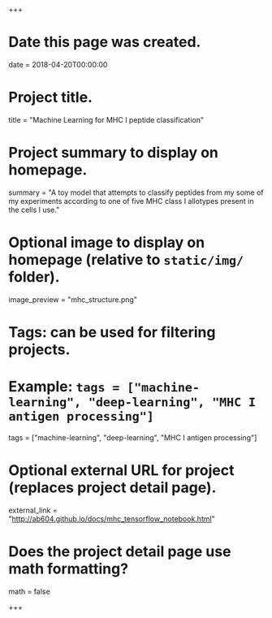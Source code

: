 +++
# Date this page was created.
date = 2018-04-20T00:00:00

# Project title.
title = "Machine Learning for MHC I peptide classification"

# Project summary to display on homepage.
summary = "A toy model that attempts to classify peptides from my some of my experiments according to one of five MHC class I allotypes present in the cells I use."

# Optional image to display on homepage (relative to `static/img/` folder).
image_preview = "mhc_structure.png"

# Tags: can be used for filtering projects.
# Example: `tags = ["machine-learning", "deep-learning", "MHC I antigen processing"]`
tags = ["machine-learning", "deep-learning", "MHC I antigen processing"]

# Optional external URL for project (replaces project detail page).
external_link = "http://ab604.github.io/docs/mhc_tensorflow_notebook.html"

# Does the project detail page use math formatting?
math = false

+++

